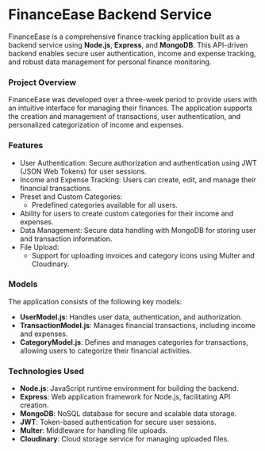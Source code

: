 
# FinanceEase Backend Service

FinanceEase is a comprehensive finance tracking application built as a backend service using **Node.js**, **Express**, and **MongoDB**. This API-driven backend enables secure user authentication, income and expense tracking, and robust data management for personal finance monitoring.

### Project Overview
FinanceEase was developed over a three-week period to provide users with an intuitive interface for managing their finances. The application supports the creation and management of transactions, user authentication, and personalized categorization of income and expenses.

### Features
- User Authentication: Secure authorization and authentication using JWT (JSON Web Tokens) for user sessions.
- Income and Expense Tracking: Users can create, edit, and manage their financial transactions.
- Preset and Custom Categories:
  - Predefined categories available for all users.
- Ability for users to create custom categories for their income and expenses.
- Data Management: Secure data handling with MongoDB for storing user and transaction information.
- File Upload:
  - Support for uploading invoices and category icons using Multer and Cloudinary.


### Models
The application consists of the following key models:

- **UserModel.js**: Handles user data, authentication, and authorization.
- **TransactionModel.js**: Manages financial transactions, including income and expenses.
- **CategoryModel.js**: Defines and manages categories for transactions, allowing users to categorize their financial activities.

### Technologies Used
- **Node.js**: JavaScript runtime environment for building the backend.
- **Express**: Web application framework for Node.js, facilitating API creation.
- **MongoDB**: NoSQL database for secure and scalable data storage.
- **JWT**: Token-based authentication for secure user sessions.
- **Multer**: Middleware for handling file uploads.
- **Cloudinary**: Cloud storage service for managing uploaded files.
